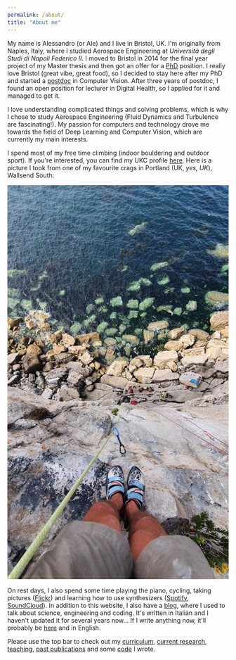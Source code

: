```yaml
---
permalink: /about/
title: "About me"
---
```


My name is Alessandro (or Ale) and I live in Bristol, UK. I'm originally from Naples, Italy, where I studied Aerospace Engineering at _Università degli Studi di Napoli Federico II_. I moved to Bristol in 2014 for the final year project of my Master thesis and then got an offer for a [PhD](/research/#phd-research) position. I really love Bristol (great vibe, great food), so I decided to stay here after my PhD and started a [postdoc](/research/) in Computer Vision. After three years of postdoc, I found an open position for lecturer in Digital Health, so I applied for it and managed to get it.

I love understanding complicated things and solving problems, which is why I chose to study Aerospace Engineering (Fluid Dynamics and Turbulence are fascinating!). My passion for computers and technology drove me towards the field of Deep Learning and Computer Vision, which are currently my main interests.

I spend most of my free time climbing (indoor bouldering and outdoor sport). If you're interested, you can find my UKC profile [here](https://www.ukclimbing.com/user/profile.php?id=245319). Here is a picture I took from one of my favourite crags in Portland (UK, _yes, UK_), Wallsend South:

![Stalker's Zone at Wallsend South](/assets/images/portland.jpg "Stalker's Zone at Wallsend South")

On rest days, I also spend some time playing the piano, cycling, taking pictures ([Flickr](https://www.flickr.com/photos/laumosl/)) and learning how to use synthesizers ([Spotify](https://open.spotify.com/artist/1TKj1jJpym64dPbesh8Jot?si=jHnLjneKSLeZqq3v7u6lxg), [SoundCloud](https://soundcloud.com/laumosl)). In addition to this website, I also have a [blog](http://www.wirgilio.it/blog/), where I used to talk about science, engineering and coding. It's written in Italian and I haven't updated it for several years now... If I write anything now, it'll probably be [here](/blog/) and in English.

Please use the top bar to check out my [curriculum](/curriculum/), [current research](/research/), [teaching](/teaching/), [past publications](/publications/) and some [code](/code/) I wrote.
